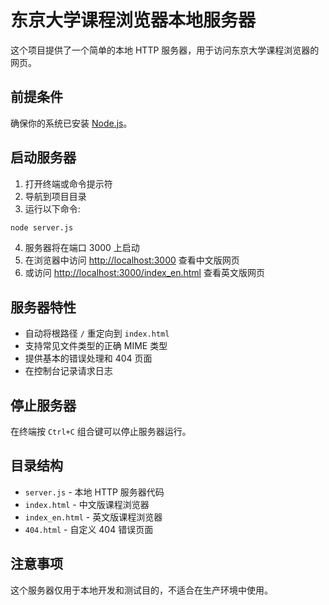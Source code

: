 # 东京大学课程浏览器本地服务器

这个项目提供了一个简单的本地 HTTP 服务器，用于访问东京大学课程浏览器的网页。

## 前提条件

确保你的系统已安装 [Node.js](https://nodejs.org/)。

## 启动服务器

1. 打开终端或命令提示符
2. 导航到项目目录
3. 运行以下命令:

```bash
node server.js
```

4. 服务器将在端口 3000 上启动
5. 在浏览器中访问 [http://localhost:3000](http://localhost:3000) 查看中文版网页
6. 或访问 [http://localhost:3000/index_en.html](http://localhost:3000/index_en.html) 查看英文版网页

## 服务器特性

- 自动将根路径 `/` 重定向到 `index.html`
- 支持常见文件类型的正确 MIME 类型
- 提供基本的错误处理和 404 页面
- 在控制台记录请求日志

## 停止服务器

在终端按 `Ctrl+C` 组合键可以停止服务器运行。

## 目录结构

- `server.js` - 本地 HTTP 服务器代码
- `index.html` - 中文版课程浏览器
- `index_en.html` - 英文版课程浏览器
- `404.html` - 自定义 404 错误页面

## 注意事项

这个服务器仅用于本地开发和测试目的，不适合在生产环境中使用。 